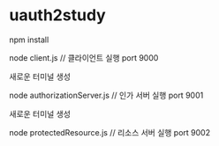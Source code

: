 # uauth2study

npm install 

node client.js   // 클라이언트 실행 port 9000

새로운 터미널 생성

node authorizationServer.js    // 인가 서버 실행 port 9001

새로운 터미널 생성

node protectedResource.js // 리소스 서버 실행 port 9002


